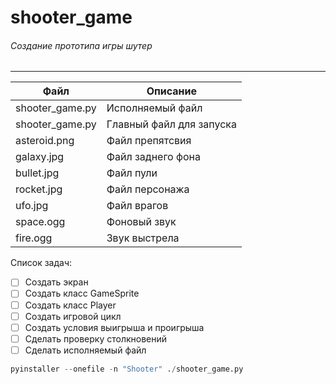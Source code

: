 # shooter_game
###### Создание прототипа игры шутер


---

| Файл | Описание |
|---   |---       |
| shooter_game.py| Исполняемый файл |
| shooter_game.py | Главный файл для запуска |
| asteroid.png | Файл препятсвия |
| galaxy.jpg | Файл заднего фона |
| bullet.jpg | Файл пули |
| rocket.jpg | Файл персонажа |
| ufo.jpg | Файл врагов |
| space.ogg | Фоновый звук |
| fire.ogg | Звук выстрела |

Список задач:
- [ ] Создать экран
- [ ] Создать класс GameSprite
- [ ] Создать класс Player
- [ ] Создать игровой цикл
- [ ] Создать условия выигрыша и проигрыша
- [ ] Сделать проверку столкновений
- [ ] Сделать исполняемый файл

```python
pyinstaller --onefile -n "Shooter" ./shooter_game.py
```
